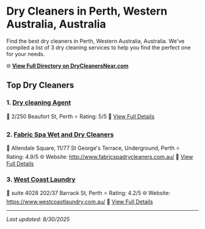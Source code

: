 # Dry Cleaners in Perth, Western Australia, Australia

Find the best dry cleaners in Perth, Western Australia, Australia. We've compiled a list of 3 dry cleaning services to help you find the perfect one for your needs.

🌐 **[View Full Directory on DryCleanersNear.com](https://drycleanersnear.com/city/Australia/Western%20Australia/Perth)**

## Top Dry Cleaners

### 1. [Dry cleaning Agent](https://drycleanersnear.com/dryCleaner/68ad16641d9ee695c9252fef/dry-cleaning-agent)
📍 2/250 Beaufort St, Perth
⭐ Rating: 5/5
🔗 [View Full Details](https://drycleanersnear.com/dryCleaner/68ad16641d9ee695c9252fef/dry-cleaning-agent)

### 2. [Fabric Spa Wet and Dry Cleaners](https://drycleanersnear.com/dryCleaner/68ad15fe1d9ee695c9252c59/fabric-spa-wet-and-dry-cleaners)
📍 Allendale Square, 11/77 St George's Terrace, Underground, Perth
⭐ Rating: 4.9/5
🌐 Website: http://www.fabricspadrycleaners.com.au/
🔗 [View Full Details](https://drycleanersnear.com/dryCleaner/68ad15fe1d9ee695c9252c59/fabric-spa-wet-and-dry-cleaners)

### 3. [West Coast Laundry](https://drycleanersnear.com/dryCleaner/68ad16601d9ee695c9252fcd/west-coast-laundry)
📍 suite 4028 202/37 Barrack St, Perth
⭐ Rating: 4.2/5
🌐 Website: https://www.westcoastlaundry.com.au/
🔗 [View Full Details](https://drycleanersnear.com/dryCleaner/68ad16601d9ee695c9252fcd/west-coast-laundry)


---

*Last updated: 8/30/2025*
